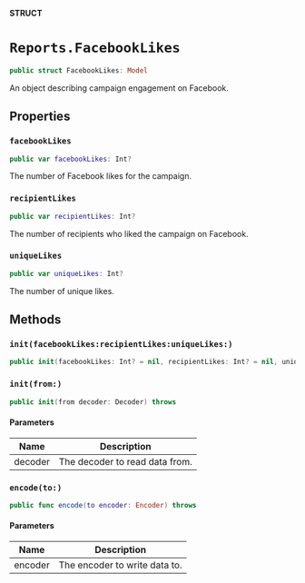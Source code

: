 **STRUCT**

# `Reports.FacebookLikes`

```swift
public struct FacebookLikes: Model
```

An object describing campaign engagement on Facebook.

## Properties
### `facebookLikes`

```swift
public var facebookLikes: Int?
```

The number of Facebook likes for the campaign.

### `recipientLikes`

```swift
public var recipientLikes: Int?
```

The number of recipients who liked the campaign on Facebook.

### `uniqueLikes`

```swift
public var uniqueLikes: Int?
```

The number of unique likes.

## Methods
### `init(facebookLikes:recipientLikes:uniqueLikes:)`

```swift
public init(facebookLikes: Int? = nil, recipientLikes: Int? = nil, uniqueLikes: Int? = nil)
```

### `init(from:)`

```swift
public init(from decoder: Decoder) throws
```

#### Parameters

| Name | Description |
| ---- | ----------- |
| decoder | The decoder to read data from. |

### `encode(to:)`

```swift
public func encode(to encoder: Encoder) throws
```

#### Parameters

| Name | Description |
| ---- | ----------- |
| encoder | The encoder to write data to. |